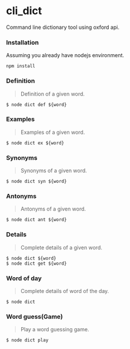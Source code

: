 # cli_dict
Command line dictionary tool using oxford api.

### Installation

Assuming you already have nodejs environment.
```$xslt
npm install
```



### Definition

> Definition of a given word.

```$xslt
$ node dict def ${word}
```


### Examples

> Examples of a given word.

```$xslt
$ node dict ex ${word}
```

### Synonyms

> Synonyms of a given word.

```$xslt
$ node dict syn ${word}
```

### Antonyms

> Antonyms of a given word.

```$xslt
$ node dict ant ${word}
```

### Details

> Complete details of a given word.

```$xslt
$ node dict ${word}
$ node dict get ${word}
```

### Word of day

> Complete details of word of the day.

```$xslt
$ node dict
```


### Word guess(Game)

> Play a word guessing game.

```$xslt
$ node dict play
```
